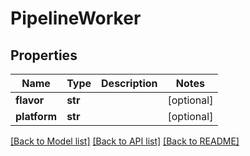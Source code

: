 # PipelineWorker

## Properties
Name | Type | Description | Notes
------------ | ------------- | ------------- | -------------
**flavor** | **str** |  | [optional] 
**platform** | **str** |  | [optional] 

[[Back to Model list]](../README.md#documentation-for-models) [[Back to API list]](../README.md#documentation-for-api-endpoints) [[Back to README]](../README.md)

